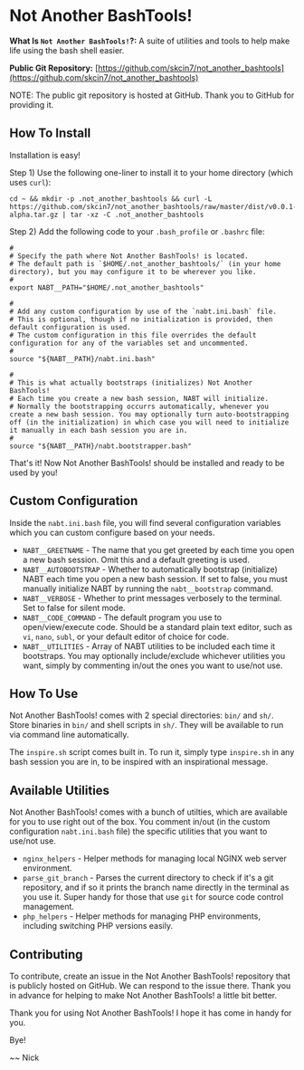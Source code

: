 # Not Another BashTools!

**What Is `Not Another BashTools!`?:** A suite of utilities and tools to help make life using the bash shell easier.

**Public Git Repository:** [https://github.com/skcin7/not_another_bashtools](https://github.com/skcin7/not_another_bashtools)

NOTE: The public git repository is hosted at GitHub. Thank you to GitHub for providing it.

## How To Install

Installation is easy!

Step 1) Use the following one-liner to install it to your home directory (which uses `curl`):

```shell
cd ~ && mkdir -p .not_another_bashtools && curl -L https://github.com/skcin7/not_another_bashtools/raw/master/dist/v0.0.1-alpha.tar.gz | tar -xz -C .not_another_bashtools
```

Step 2) Add the following code to your `.bash_profile` or `.bashrc` file:

```shell
#
# Specify the path where Not Another BashTools! is located.
# The default path is `$HOME/.not_another_bashtools/` (in your home directory), but you may configure it to be wherever you like.
#
export NABT__PATH="$HOME/.not_another_bashtools"

#
# Add any custom configuration by use of the `nabt.ini.bash` file.
# This is optional, though if no initialization is provided, then default configuration is used.
# The custom configuration in this file overrides the default configuration for any of the variables set and uncommented.
#
source "${NABT__PATH}/nabt.ini.bash"

#
# This is what actually bootstraps (initializes) Not Another BashTools!
# Each time you create a new bash session, NABT will initialize.
# Normally the bootstrapping occurrs automatically, whenever you create a new bash session. You may optionally turn auto-bootstrapping off (in the initialization) in which case you will need to initialize it manually in each bash session you are in.
#
source "${NABT__PATH}/nabt.bootstrapper.bash"
```

That's it! Now Not Another BashTools! should be installed and ready to be used by you!

## Custom Configuration

Inside the `nabt.ini.bash` file, you will find several configuration variables which you can custom configure based on your needs.

* `NABT__GREETNAME` - The name that you get greeted by each time you open a new bash session. Omit this and a default greeting is used.
* `NABT__AUTOBOOTSTRAP` - Whether to automatically bootstrap (initialize) NABT each time you open a new bash session. If set to false, you must manually initialize NABT by running the `nabt__bootstrap` command.
* `NABT__VERBOSE` - Whether to print messages verbosely to the terminal. Set to false for silent mode.
* `NABT__CODE_COMMAND` - The default program you use to open/view/execute code. Should be a standard plain text editor, such as `vi`, `nano`, `subl`, or your default editor of choice for code.
* `NABT__UTILITIES` - Array of NABT utilities to be included each time it bootstraps. You may optionally include/exclude whichever utilities you want, simply by commenting in/out the ones you want to use/not use.

## How To Use

Not Another BashTools! comes with 2 special directories: `bin/` and `sh/`. Store binaries in `bin/` and shell scripts in `sh/`. They will be available to run via command line automatically.

The `inspire.sh` script comes built in. To run it, simply type `inspire.sh` in any bash session you are in, to be inspired with an inspirational message.

## Available Utilities

Not Another BashTools! comes with a bunch of utilties, which are available for you to use right out of the box. You comment in/out (in the custom configuration `nabt.ini.bash` file) the specific utilities that you want to use/not use.

* `nginx_helpers` - Helper methods for managing local NGINX web server environment.
* `parse_git_branch` - Parses the current directory to check if it's a git repository, and if so it prints the branch name directly in the terminal as you use it. Super handy for those that use `git` for source code control management.
* `php_helpers` - Helper methods for managing PHP environments, including switching PHP versions easily.

## Contributing

To contribute, create an issue in the Not Another BashTools! repository that is publicly hosted on GitHub. We can respond to the issue there. Thank you in advance for helping to make Not Another BashTools! a little bit better.

Thank you for using Not Another BashTools! I hope it has come in handy for you.

Bye!

~~ Nick